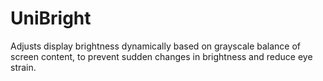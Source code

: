 # UniBright
 Adjusts display brightness dynamically based on grayscale balance of screen content, to prevent sudden changes in brightness and reduce eye strain.
